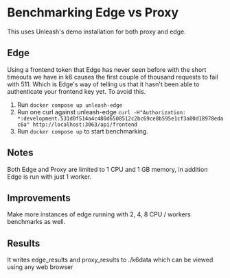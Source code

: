# Benchmarking Edge vs Proxy

This uses Unleash's demo installation for both proxy and edge.

## Edge

Using a frontend token that Edge has never seen before with the short timeouts we have in k6 causes the first couple of thousand requests to fail with 511. Which is Edge's way of telling us that it hasn't been able to authenticate your frontend key yet. To avoid this.
1. Run `docker compose up unleash-edge`
2. Run one curl against unleash-edge `curl -H"Authorization: *:development.531d0f514a4c480d6508512c2bc69ce8b595e1cf3a00d18978edac6a" http://localhost:3063/api/frontend`
3. Run `docker compose up` to start benchmarking.


## Notes

Both Edge and Proxy are limited to
1 CPU and 1 GB memory, in addition Edge is run with just 1 worker.

## Improvements

Make more instances of edge running with 2, 4, 8 CPU / workers benchmarks as well.

## Results

It writes edge_results and proxy_results to ./k6data which can be viewed using any web browser
